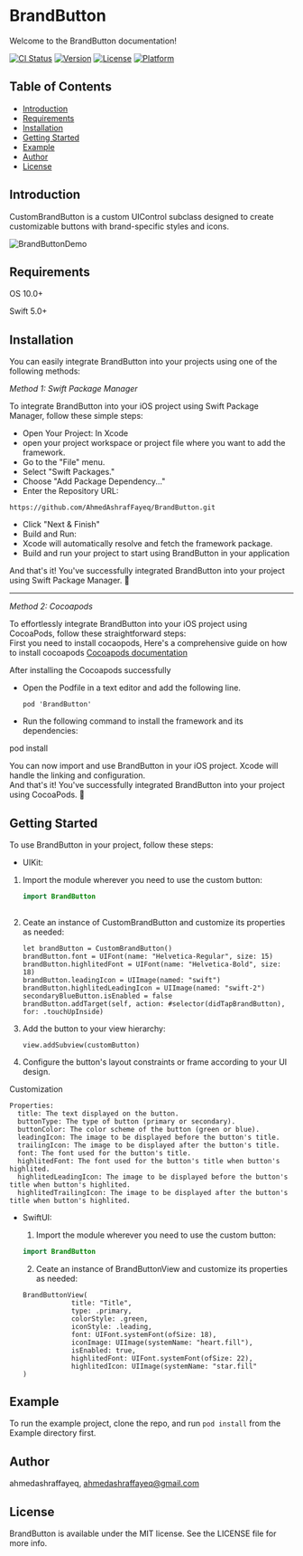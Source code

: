 # BrandButton
Welcome to the BrandButton documentation!


[![CI Status](https://img.shields.io/travis/ahmedashraffayeq/BrandButton.svg?style=flat)](https://travis-ci.org/ahmedashraffayeq/BrandButton)
[![Version](https://img.shields.io/cocoapods/v/BrandButton.svg?style=flat)](https://cocoapods.org/pods/BrandButton)
[![License](https://img.shields.io/cocoapods/l/BrandButton.svg?style=flat)](https://cocoapods.org/pods/BrandButton)
[![Platform](https://img.shields.io/cocoapods/p/BrandButton.svg?style=flat)](https://cocoapods.org/pods/BrandButton)


## Table of Contents
- [Introduction](#introduction)
- [Requirements](#requirements)
- [Installation](#installation)
- [Getting Started](#getting-started)
- [Example](#example)
- [Author](#author)
- [License](#license)

## Introduction
CustomBrandButton is a custom UIControl subclass designed to create customizable buttons with brand-specific styles and icons.

![BrandButtonDemo](https://github.com/AhmedAshrafFayeq/BrandButton/assets/47187014/9d366db9-587e-4a49-8b90-9e429a558610)


## Requirements
OS 10.0+

Swift 5.0+

## Installation   
You can easily integrate BrandButton into your projects using one of the following methods:

*Method 1:*   *Swift Package Manager*

To integrate BrandButton into your iOS project using Swift Package Manager, follow these simple steps:

- Open Your Project: In Xcode  
- open your project workspace or project file where you want to add the framework.  
- Go to the "File" menu.   
- Select "Swift Packages."  
- Choose "Add Package Dependency..."  
- Enter the Repository URL:  
```
https://github.com/AhmedAshrafFayeq/BrandButton.git
```

- Click "Next & Finish"  
- Build and Run:  
- Xcode will automatically resolve and fetch the framework package.  
- Build and run your project to start using BrandButton in your application  

And that's it! You've successfully integrated BrandButton into your project using Swift Package Manager. 🚀

---

*Method 2:*   *Cocoapods*

To effortlessly integrate BrandButton into your iOS project using CocoaPods, follow these straightforward steps:  
First you need to install cocaopods, Here's a comprehensive guide on how to install cocoapods [ Cocoapods documentation ](https://guides.cocoapods.org/using/getting-started.html)  

After installing the Cocoapods successfully  

- Open the Podfile in a text editor and add the following line.
  ```
  pod 'BrandButton'
  ```

- Run the following command to install the framework and its dependencies:
 
 pod install

You can now import and use BrandButton in your iOS project. Xcode will handle the linking and configuration.  
And that's it! You've successfully integrated BrandButton into your project using CocoaPods. 🚀


## Getting Started
To use BrandButton in your project, follow these steps:
- UIKit:
1. Import the module wherever you need to use the custom button:

   ```swift
   import BrandButton
  
2. Ceate an instance of CustomBrandButton and customize its properties as needed:
    ```
    let brandButton = CustomBrandButton()
    brandButton.font = UIFont(name: "Helvetica-Regular", size: 15)
    brandButton.highlitedFont = UIFont(name: "Helvetica-Bold", size: 18)
    brandButton.leadingIcon = UIImage(named: "swift")
    brandButton.highlitedLeadingIcon = UIImage(named: "swift-2")
    secondaryBlueButton.isEnabled = false
    brandButton.addTarget(self, action: #selector(didTapBrandButton), for: .touchUpInside)
    ```

3. Add the button to your view hierarchy:
    ```
    view.addSubview(customButton)
   ```
4. Configure the button's layout constraints or frame according to your UI design.

  Customization

    Properties:
      title: The text displayed on the button.
      buttonType: The type of button (primary or secondary).
      buttonColor: The color scheme of the button (green or blue).
      leadingIcon: The image to be displayed before the button's title.
      trailingIcon: The image to be displayed after the button's title.
      font: The font used for the button's title.
      highlitedFont: The font used for the button's title when button's highlited.
      highlitedLeadingIcon: The image to be displayed before the button's title when button's highlited.
      highlitedTrailingIcon: The image to be displayed after the button's title when button's highlited.
      
      
- SwiftUI:
  1. Import the module wherever you need to use the custom button:

   ```swift
   import BrandButton
   ```
   2. Ceate an instance of BrandButtonView and customize its properties as needed:

    ```
    BrandButtonView(
                title: "Title",
                type: .primary,
                colorStyle: .green,
                iconStyle: .leading,
                font: UIFont.systemFont(ofSize: 18),
                iconImage: UIImage(systemName: "heart.fill"),
                isEnabled: true,
                highlitedFont: UIFont.systemFont(ofSize: 22),
                highlitedIcon: UIImage(systemName: "star.fill"
    )
    ```
  
## Example

To run the example project, clone the repo, and run `pod install` from the Example directory first.


## Author

ahmedashraffayeq, ahmedashraffayeq@gmail.com

## License

BrandButton is available under the MIT license. See the LICENSE file for more info.

